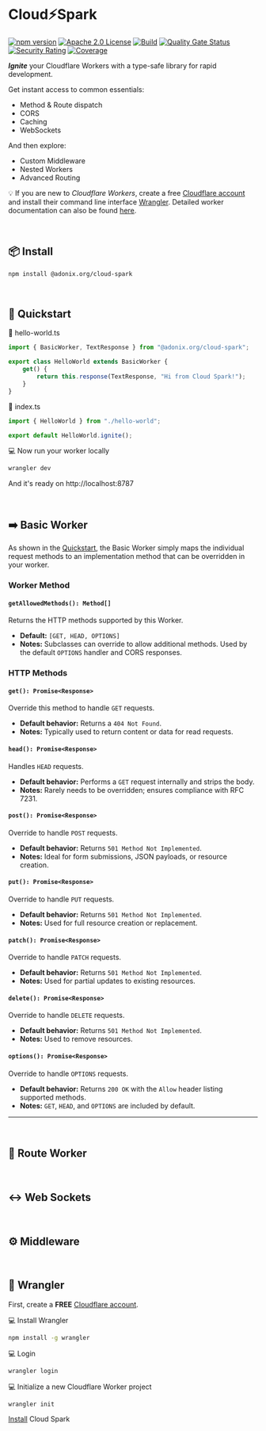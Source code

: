 # Cloud⚡️Spark

[![npm version](https://img.shields.io/npm/v/@adonix.org/cloud-spark.svg?color=blue)](https://www.npmjs.com/package/@adonix.org/cloud-spark)
[![Apache 2.0 License](https://img.shields.io/badge/License-Apache%202.0-blue.svg)](https://github.com/adonix-org/cloud-spark/blob/main/LICENSE)
[![Build](https://github.com/adonix-org/cloud-spark/actions/workflows/build.yml/badge.svg)](https://github.com/adonix-org/postrise/actions/workflows/build.yml)
[![Quality Gate Status](https://sonarcloud.io/api/project_badges/measure?project=adonix-org_cloud-spark&metric=alert_status)](https://sonarcloud.io/summary/overall?id=adonix-org_cloud-spark&branch=main)
[![Security Rating](https://sonarcloud.io/api/project_badges/measure?project=adonix-org_cloud-spark&metric=security_rating)](https://sonarcloud.io/summary/overall?id=adonix-org_cloud-spark&branch=main)
[![Coverage](https://sonarcloud.io/api/project_badges/measure?project=adonix-org_cloud-spark&metric=coverage)](https://sonarcloud.io/summary/overall?id=adonix-org_cloud-spark&branch=main)

**_Ignite_** your Cloudflare Workers with a type-safe library for rapid development.

Get instant access to common essentials:

- Method & Route dispatch
- CORS
- Caching
- WebSockets

And then explore:

- Custom Middleware
- Nested Workers
- Advanced Routing

:bulb: If you are new to _Cloudflare Workers_, create a free [Cloudflare account](https://dash.cloudflare.com/sign-up) and install their command line interface [Wrangler](#cowboy_hat_face-wrangler). Detailed worker documentation can also be found [here](https://developers.cloudflare.com/workers/).

<br>

## :package: Install

```bash
npm install @adonix.org/cloud-spark
```

<br>

## :rocket: Quickstart

:page_facing_up: hello-world.ts

```ts
import { BasicWorker, TextResponse } from "@adonix.org/cloud-spark";

export class HelloWorld extends BasicWorker {
    get() {
        return this.response(TextResponse, "Hi from Cloud Spark!");
    }
}
```

:page_facing_up: index.ts

```ts
import { HelloWorld } from "./hello-world";

export default HelloWorld.ignite();
```

:computer: Now run your worker locally

```bash
wrangler dev
```

And it's ready on http://localhost:8787

<br>

## :arrow_right: Basic Worker

As shown in the [Quickstart](#rocket-quickstart), the Basic Worker simply maps the individual request methods to an implementation method that can be overridden in your worker.

### Worker Method

#### `getAllowedMethods(): Method[]`
Returns the HTTP methods supported by this Worker.  
- **Default:** `[GET, HEAD, OPTIONS]`  
- **Notes:** Subclasses can override to allow additional methods. Used by the default `OPTIONS` handler and CORS responses.

### HTTP Methods

#### `get(): Promise<Response>`

Override this method to handle `GET` requests.

- **Default behavior:** Returns a `404 Not Found`.
- **Notes:** Typically used to return content or data for read requests.

#### `head(): Promise<Response>`

Handles `HEAD` requests.

- **Default behavior:** Performs a `GET` request internally and strips the body.
- **Notes:** Rarely needs to be overridden; ensures compliance with RFC 7231.

#### `post(): Promise<Response>`

Override to handle `POST` requests.

- **Default behavior:** Returns `501 Method Not Implemented`.
- **Notes:** Ideal for form submissions, JSON payloads, or resource creation.

#### `put(): Promise<Response>`

Override to handle `PUT` requests.

- **Default behavior:** Returns `501 Method Not Implemented`.
- **Notes:** Used for full resource creation or replacement.

#### `patch(): Promise<Response>`

Override to handle `PATCH` requests.

- **Default behavior:** Returns `501 Method Not Implemented`.
- **Notes:** Used for partial updates to existing resources.

#### `delete(): Promise<Response>`

Override to handle `DELETE` requests.

- **Default behavior:** Returns `501 Method Not Implemented`.
- **Notes:** Used to remove resources.

#### `options(): Promise<Response>`

Override to handle `OPTIONS` requests.

- **Default behavior:** Returns `200 OK` with the `Allow` header listing supported methods.
- **Notes:** `GET`, `HEAD`, and `OPTIONS` are included by default.

---

<br>

## :twisted_rightwards_arrows: Route Worker

<br>

## :left_right_arrow: Web Sockets

<br>

## :gear: Middleware

<br>

## :cowboy_hat_face: Wrangler

First, create a **FREE** [Cloudflare account](https://dash.cloudflare.com/sign-up).

:computer: Install Wrangler

```bash
npm install -g wrangler
```

:computer: Login

```bash
wrangler login
```

:computer: Initialize a new Cloudflare Worker project

```bash
wrangler init
```

[Install](#package-install) Cloud Spark
